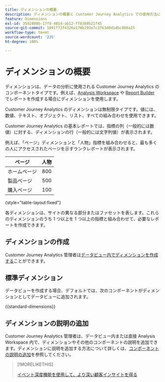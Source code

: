 ```yaml
---
title: ディメンションの概要
description: ディメンションの概要と Customer Journey Analytics での使用方法について説明します。
feature: Dimensions
exl-id: 3592808b-17fd-401d-ab12-ff0308b21f45
source-git-commit: 1891f73f4326a178b293e7c3763d0d1dbc000a25
workflow-type: tm+mt
source-wordcount: '235'
ht-degree: 100%

---
```


# ディメンションの概要

ディメンションは、データの分析に使用される Customer Journey Analytics のコンポーネントタイプです。例えば、[Analysis Workspace](/help/analysis-workspace/home.md) や [Report Builder](/help/report-builder/rb-overview.md) でレポートを作成する場合にディメンションを使用します。

Customer Journey Analytics のディメンションは無制限タイプです。値には、数値、テキスト、オブジェクト、リスト、すべての組み合わせを使用できます。

Customer Journey Analytics の基本レポートでは、指標の列（一般的には数値）に対する、ディメンションの行（一般的には文字列値）が表示されます。

例えば、「ページ」ディメンションと「人物」指標を組み合わせると、最も多くの人にアクセスされたページを示すランクレポートが表示されます。

| ページ | 人物 |
| --- | ---: |
| ホームページ | 800 |
| 製品ページ | 500 |
| 購入ページ | 100 |

{style="table-layout:fixed"}

各ディメンションは、サイトの異なる部分またはファセットを表します。これらのディメンションのうち 1 つ以上を 1 つ以上の指標と組み合わせて、必要なレポートを作成できます。


## ディメンションの作成

Customer Journey Analytics 管理者は[データビュー内でディメンションを作成する](/help/data-views/create-dataview.md#components)ことができます。

## 標準ディメンション

データビューを作成する場合、デフォルトでは、次のコンポーネントがディメンションとしてデータビューに追加されます。

{{standard-dimensions}}


## ディメンションの説明の追加

Customer Journey Analytics 管理者は、データビュー内または直接 Analysis Workspace 内で、ディメンションやその他のコンポーネントの説明を追加できます。ディメンションに説明を追加する方法について詳しくは、[コンポーネントの説明の追加](/help/components/add-component-descriptions.md)を参照してください。

>[!MORELIKETHIS]
>
>[イベント深度機能を使用して、より深い顧客インサイトを得る](https://experienceleaguecommunities.adobe.com/t5/adobe-analytics-blogs/discover-deeper-customer-insights-with-adobe-customer-journey/ba-p/753947?profile.language=ja#M576)
>

